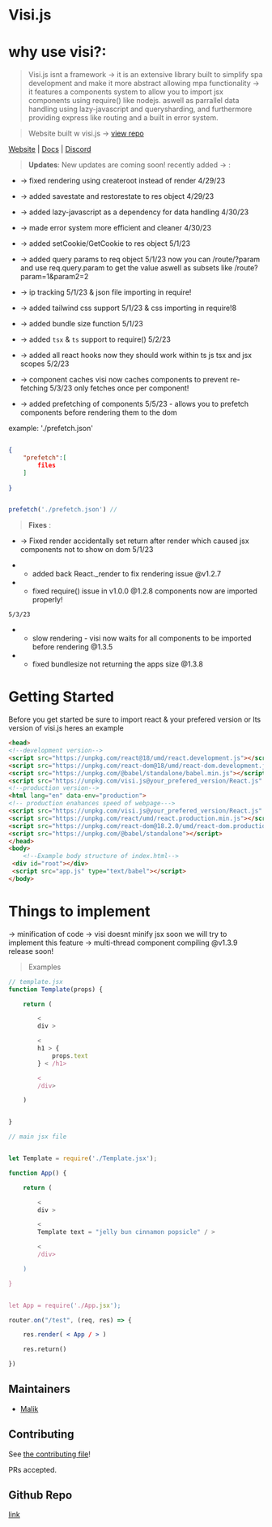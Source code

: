 #  Visi.js


#  why use visi?:

> Visi.js isnt a framework -> it is an extensive library built to simplify spa development and make it more abstract allowing mpa functionality -> it features a components system to allow you to import jsx components using require() like nodejs. aswell as parrallel data handling using lazy-javascript and querysharding, and furthermore providing express like routing and a built in error system.

  

> Website built w visi.js -> [view repo](https://github.com/Postr-Inc/visi.js/tree/website)

[Website](https://postr-inc.github.io/visi.js/#/) | [Docs](https://postr-inc.gitbook.io/visi.js-docs/)
| [Discord](https://discord.gg/RGYQKENTRk)
  

> **Updates**: New updates are coming soon! recently added -> :

  

* -> fixed rendering using createroot instead of render 4/29/23

  

* -> added savestate and restorestate to res object 4/29/23

  

* -> added lazy-javascript as a dependency for data handling 4/30/23

  

* -> made error system more efficient and cleaner 4/30/23

  

* -> added setCookie/GetCookie to res object 5/1/23

  

* -> added query params to req object 5/1/23 now you can /route/?param and use req.query.param to get the value aswell as subsets like /route?param=1&param2=2

  

* -> ip tracking 5/1/23 & json file importing in require!

  

* -> added tailwind css support 5/1/23 & css importing in require!8

  

* -> added bundle size function 5/1/23

  

* -> added `tsx` & `ts` support to require() 5/2/23

* -> added all react hooks now they should work within ts js tsx and jsx scopes 5/2/23
  
* -> component caches visi now caches components to prevent re-fetching 5/3/23 only fetches once per component!

* -> added prefetching of components 5/5/23 - allows you to prefetch components before rendering them to the dom

example:
 './prefetch.json'
```json     

{
    "prefetch":[
        files
    ]
    
}
```
```js

prefetch('./prefetch.json') //

```

> **Fixes** :

  

* -> Fixed render accidentally set return after render which caused jsx components not to show on dom 5/1/23

  

* - added back React._render to fix rendering issue @v1.2.7

  

* - fixed require() issue in v1.0.0 @1.2.8 components now are imported properly!

`5/3/23`
* - slow rendering - visi now waits for all components to be imported before rendering @1.3.5 
  
* - fixed bundlesize not returning the apps size @1.3.8

  

#  Getting Started

Before you get started be sure to import react & your prefered version or lts version of visi.js
heres an example
```html
<head>
<!--development version-->
<script src="https://unpkg.com/react@18/umd/react.development.js"></script>
<script src="https://unpkg.com/react-dom@18/umd/react-dom.development.js"></script>
<script src="https://unpkg.com/@babel/standalone/babel.min.js"></script>
<script src="https://unpkg.com/visi.js@your_prefered_version/React.js" type="module"></script>
<!--production version-->
<html lang="en" data-env="production">
<!-- production enahances speed of webpage--->
<script src="https://unpkg.com/visi.js@your_prefered_version/React.js" type="module"></script>
<script src="https://unpkg.com/react/umd/react.production.min.js"></script>
<script src="https://unpkg.com/react-dom@18.2.0/umd/react-dom.production.min.js"></script>
<script src="https://unpkg.com/@babel/standalone"></script> 
</head>
<body>
    <!--Example body structure of index.html-->
 <div id="root"></div>
 <script src="app.js" type="text/babel"></script>
</body>
```

#  Things to implement
-> minification of code -> visi doesnt minify jsx soon we will try to implement this feature
-> multi-thread component compiling @v1.3.9 release soon!

> Examples

```jsx
// template.jsx
function Template(props) {

    return (

        <
        div >

        <
        h1 > {
            props.text
        } < /h1>

        <
        /div> 

    )


}

// main jsx file


let Template = require('./Template.jsx');

function App() {

    return (

        <
        div >

        <
        Template text = "jelly bun cinnamon popsicle" / >

        <
        /div>

    )

}


let App = require('./App.jsx');

router.on("/test", (req, res) => {

    res.render( < App / > )

    res.return()

})

```

##  Maintainers

- [Malik](https://github.com/MalikWhitten67)

##  Contributing

See [the contributing file](contributing.md)!

  

PRs accepted.

  

##  Github Repo

  

[link](https://github.com/Postr-Inc/visi.js)